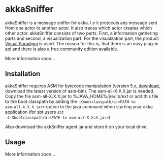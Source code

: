 akkaSniffer
===========

akkaSniffer is a message sniffer for akka. I.e it protocols any message sent from one actor to another actor. It also traces which actor creates which other actor.
akkaSniffer consists of two parts. First, a information gathering parts and second, a visualization part.
For the visualzation part, the product <a href='http://www.visual-paradigm.com/'>Visual Paradigm</a> is used. The reason for this is, that there is an easy plug-in api and there is also a free community edition available.

More information soon...

Installation
------------
akkaSniffer requires ASM for bytecode manipulation (version 5.x, <a href='http://forge.ow2.org/projects/asm/'>download</a>, download the latest version of asm-bin). The asm-all-X.X.X.jar is needed. Copy the file asm-all-X.X.X.jar to %JAVA_HOME%/jre/lib/ext or add this file to the boot classpath by adding the <code>-Xbootclasspath/a:&lt;PATH to asm-all-X.X.X.jar&gt;</code> option to the java command when starting your akka application (for sbt users <code>sbt -J-Xbootclasspath/a:&lt;PATH to asm-all-X.X.X.jar&gt;</code>)

Also download the akkSniffer agent jar and store it on your local drive.

Usage
-----
More information soon...
